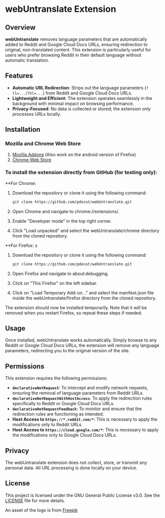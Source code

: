 
# webUntranslate Extension

## Overview

**webUntranslate** removes language parameters that are automatically added to Reddit and Google Cloud Docs URLs, ensuring redirection to original, non-translated content. This extension is particularly useful for users who prefer browsing Reddit in their default language without automatic translation.

## Features

- **Automatic URL Redirection**: Strips out the language parameters (`?tl=...`/`?hl=...`) from Reddit and Google Cloud Docs URLs.
- **Lightweight and Efficient**: The extension operates seamlessly in the background with minimal impact on browsing performance.
- **Privacy-Focused**: No data is collected or stored; the extension only processes URLs locally.

## Installation

### Mozilla and Chrome Web Store
1. [Mozilla Addons](https://addons.mozilla.org/addon/webUntranslate/) (Also work on the android version of Firefox)
2. [Chrome Web Store](https://chromewebstore.google.com/detail/web-untranslate/clcjdhcdlcgmkbcggglkhlhonogjmhlb)

### To install the extension directly from GitHub (for testing only):
**For Chrome:
1. Download the repository or clone it using the following command:

   ```sh
   git clone https://github.com/pdecat/webUntranslate.git
   ```


2. Open Chrome and navigate to chrome://extensions/.
3. Enable "Developer mode" in the top right corner.
4. Click "Load unpacked" and select the webUntranslate/chrome directory from the cloned repository.

**For Firefox:
s
1. Download the repository or clone it using the following command:
   ```sh
   git clone https://github.com/pdecat/webUntranslate.git
   ```

1. Open Firefox and navigate to about:debugging.
2. Click on "This Firefox" on the left sidebar.
3. Click on "Load Temporary Add-on..." and select the manifest.json file inside the webUntranslate/firefox directory from the cloned repository.

The extension should now be installed temporarily. Note that it will be removed when you restart Firefox, so repeat these steps if needed.

## Usage

Once installed, webUntranslate works automatically. Simply browse to any Reddit or Google Cloud Docs URLs, the extension will remove any language parameters, redirecting you to the original version of the site.

## Permissions

This extension requires the following permissions:

- **`declarativeNetRequest`**: To intercept and modify network requests, ensuring the removal of language parameters from Reddit URLs.
- **`declarativeNetRequestWithHostAccess`**: To apply the redirection rules specifically to Reddit or Google Cloud Docs URLs.
- **`declarativeNetRequestFeedback`**: To monitor and ensure that the redirection rules are functioning as intended.
- **Host Access to `https://*.reddit.com/*`**: This is necessary to apply the modifications only to Reddit URLs.
- **Host Access to `https://cloud.google.com/*`**: This is necessary to apply the modifications only to Google Cloud Docs URLs.

## Privacy

The webUntranslate extension does not collect, store, or transmit any personal data. All URL processing is done locally on your device.


## License

This project is licensed under the GNU General Public License v3.0. See the [LICENSE](LICENSE) file for more details.

An asset of the logo is from [Freepik](https://fr.freepik.com/)


